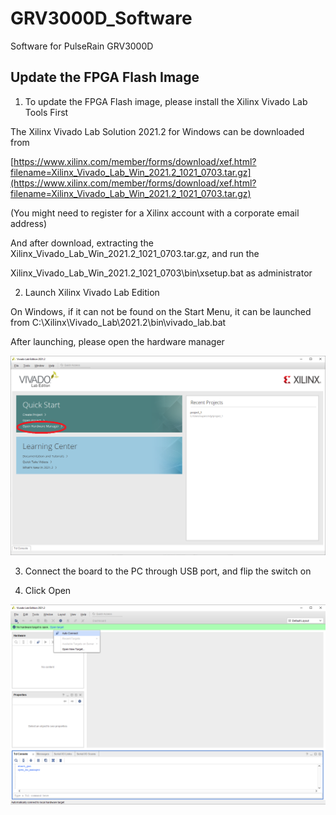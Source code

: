 # GRV3000D_Software
Software for PulseRain GRV3000D

## Update the FPGA Flash Image

1. To update the FPGA Flash image, please install the Xilinx Vivado Lab Tools First

The Xilinx Vivado Lab Solution 2021.2 for Windows can be downloaded from

[https://www.xilinx.com/member/forms/download/xef.html?filename=Xilinx_Vivado_Lab_Win_2021.2_1021_0703.tar.gz](https://www.xilinx.com/member/forms/download/xef.html?filename=Xilinx_Vivado_Lab_Win_2021.2_1021_0703.tar.gz)

(You might need to register for a Xilinx account with a corporate email address)

And after download, extracting the Xilinx_Vivado_Lab_Win_2021.2_1021_0703.tar.gz, and run the 

Xilinx_Vivado_Lab_Win_2021.2_1021_0703\bin\xsetup.bat as administrator


2. Launch Xilinx Vivado Lab Edition

On Windows, if it can not be found on the Start Menu, it can be launched from C:\Xilinx\Vivado_Lab\2021.2\bin\vivado_lab.bat

After launching, please open the hardware manager

![Vivado Lab Edition](https://github.com/PulseRain/GRV3000D_Software/raw/main/media/vivado_lab_edition_cover.png)

3. Connect the board to the PC through USB port, and flip the switch on

4. Click Open 

![auto detect](https://github.com/PulseRain/GRV3000D_Software/raw/main/media/auto_detect.png)
